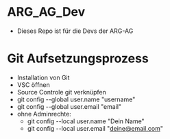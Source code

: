 # ARG_AG_Dev
- Dieses Repo ist für die Devs der ARG-AG
# Git Aufsetzungsprozess
- Installation von Git
- VSC öffnen
- Source Controle git verknüpfen
- git config --global user.name "username"
- git config --global user.email "email"
- ohne Adminrechte:
  - git config --local user.name "Dein Name"
  - git config --local user.email "deine@email.com"

